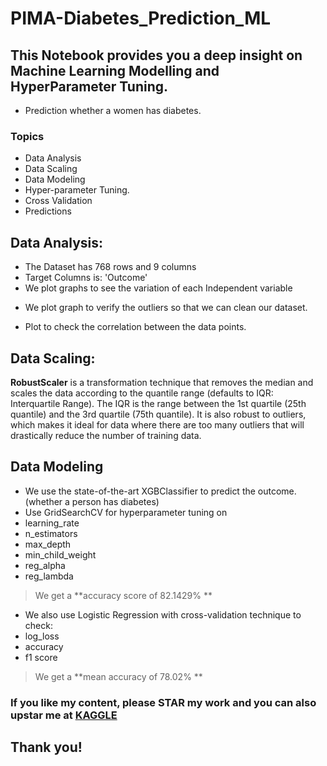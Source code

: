 # PIMA-Diabetes_Prediction_ML

## This Notebook provides you a deep insight on Machine Learning Modelling and HyperParameter Tuning.
- Prediction whether a women has diabetes.

### Topics
- Data Analysis
- Data Scaling
- Data Modeling
- Hyper-parameter Tuning.
- Cross Validation
- Predictions

## Data Analysis:
- The Dataset has 768 rows and 9 columns
- Target Columns is: 'Outcome'
- We plot graphs to see the variation of each Independent variable

[](/master/Images/PIMA1.png)

- We plot graph to verify the outliers so that we can clean our dataset.

[](/Images/PIMA2.png)

- Plot to check the correlation between the data points.

[](/master/Images/PIMA3.png)

## Data Scaling:

**RobustScaler** is a transformation technique that removes the median and scales the data according to the quantile range (defaults to IQR: Interquartile Range). The IQR is the range between the 1st quartile (25th quantile) and the 3rd quartile (75th quantile). It is also robust to outliers, which makes it ideal for data where there are too many outliers that will drastically reduce the number of training data.

## Data Modeling

- We use the state-of-the-art XGBClassifier to predict the outcome.(whether a person has diabetes)
- Use GridSearchCV for hyperparameter tuning on
 - learning_rate
 - n_estimators
 - max_depth
 - min_child_weight
 - reg_alpha
 - reg_lambda
 
> We get a **accuracy score of 82.1429% **
 
- We also use Logistic Regression with cross-validation technique to check:
 - log_loss
 - accuracy
 - f1 score
> We get a **mean accuracy of 78.02% **

### If you like my content, please STAR my work and you can also upstar me at [KAGGLE](https://www.kaggle.com/lokeshrth4617/hyperparamter-modeling-the-beginner-s-guide/notebook)

## Thank you!
